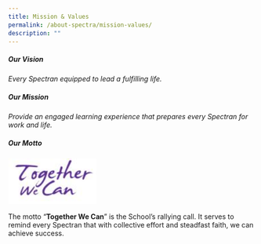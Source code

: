 ```yaml
---
title: Mission & Values
permalink: /about-spectra/mission-values/
description: ""
---
```

##### **Our Vision**

_Every Spectran equipped to lead a fulfilling life._&nbsp;

##### **Our Mission**

_Provide an engaged learning experience that prepares every Spectran for work and life._

##### **Our Motto**

<img style="width:180px" src="/images/School-Motto.jpg">

The motto “**Together We Can**” is the School’s rallying call. It serves to remind every Spectran that with collective effort and steadfast faith, we can achieve success.